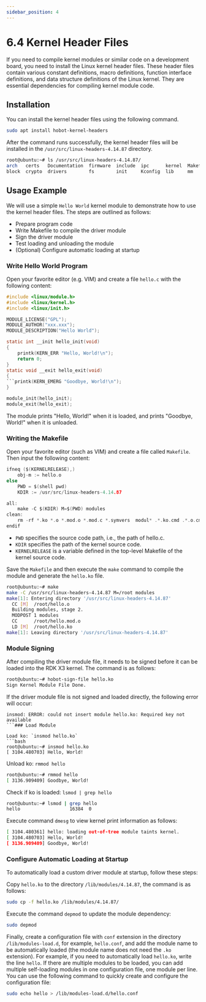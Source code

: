```yaml
---
sidebar_position: 4
---
```

# 6.4 Kernel Header Files

If you need to compile kernel modules or similar code on a development board, you need to install the Linux kernel header files. These header files contain various constant definitions, macro definitions, function interface definitions, and data structure definitions of the Linux kernel. They are essential dependencies for compiling kernel module code.

## Installation

You can install the kernel header files using the following command.

```bash
sudo apt install hobot-kernel-headers
```

After the command runs successfully, the kernel header files will be installed in the `/usr/src/linux-headers-4.14.87` directory.

```bash
root@ubuntu:~# ls /usr/src/linux-headers-4.14.87/
arch   certs   Documentation  firmware  include  ipc      kernel  Makefile  Module.symvers  samples  security  System.map  usr
block  crypto  drivers        fs        init     Kconfig  lib     mm        net             scripts  sound     tools       virt
```

## Usage Example

We will use a simple `Hello World` kernel module to demonstrate how to use the kernel header files. The steps are outlined as follows:

- Prepare program code
- Write Makefile to compile the driver module
- Sign the driver module
- Test loading and unloading the module
- (Optional) Configure automatic loading at startup

### Write Hello World Program

Open your favorite editor (e.g. VIM) and create a file `hello.c` with the following content:

```c
#include <linux/module.h>
#include <linux/kernel.h>
#include <linux/init.h>

MODULE_LICENSE("GPL");
MODULE_AUTHOR("xxx.xxx");
MODULE_DESCRIPTION("Hello World");

static int __init hello_init(void)
{
    printk(KERN_ERR "Hello, World!\n");
    return 0;
}
static void __exit hello_exit(void)
{
```printk(KERN_EMERG "Goodbye, World!\n");
}

module_init(hello_init);
module_exit(hello_exit);
```
The module prints "Hello, World!" when it is loaded, and prints "Goodbye, World!" when it is unloaded.

### Writing the Makefile
Open your favorite editor (such as VIM) and create a file called `Makefile`. Then input the following content:
```c
ifneq ($(KERNELRELEASE),)
    obj-m := hello.o
else
    PWD = $(shell pwd)
    KDIR := /usr/src/linux-headers-4.14.87

all:
    make -C $(KDIR) M=$(PWD) modules
clean:
    rm -rf *.ko *.o *.mod.o *.mod.c *.symvers  modul* .*.ko.cmd .*.o.cmd .tmp_versions
endif
```
- `PWD` specifies the source code path, i.e., the path of hello.c.
- `KDIR` specifies the path of the kernel source code.
- `KERNELRELEASE` is a variable defined in the top-level Makefile of the kernel source code.

Save the `Makefile` and then execute the `make` command to compile the module and generate the `hello.ko` file.
```bash
root@ubuntu:~# make 
make -C /usr/src/linux-headers-4.14.87 M=/root modules
make[1]: Entering directory '/usr/src/linux-headers-4.14.87'
  CC [M]  /root/hello.o
  Building modules, stage 2.
  MODPOST 1 modules
  CC      /root/hello.mod.o
  LD [M]  /root/hello.ko
make[1]: Leaving directory '/usr/src/linux-headers-4.14.87'
```

### Module Signing
After compiling the driver module file, it needs to be signed before it can be loaded into the RDK X3 kernel. The command is as follows:
```bash
root@ubuntu:~# hobot-sign-file hello.ko
Sign Kernel Module File Done.
```
If the driver module file is not signed and loaded directly, the following error will occur:
```
insmod: ERROR: could not insert module hello.ko: Required key not available
```### Load Module

Load ko: `insmod hello.ko`
```bash
root@ubuntu:~# insmod hello.ko
[ 3104.480703] Hello, World!
```
Unload ko: `rmmod hello`
```bash
root@ubuntu:~# rmmod hello 
[ 3136.909409] Goodbye, World!
```

Check if ko is loaded: `lsmod | grep hello`
```bash
root@ubuntu:~# lsmod | grep hello
hello                  16384  0
```

Execute command `dmesg` to view kernel print information as follows:
```bash
[ 3104.480361] hello: loading out-of-tree module taints kernel.
[ 3104.480703] Hello, World!
[ 3136.909409] Goodbye, World!
```

### Configure Automatic Loading at Startup

To automatically load a custom driver module at startup, follow these steps:

Copy `hello.ko` to the directory `/lib/modules/4.14.87`, the command is as follows:
```bash
sudo cp -f hello.ko /lib/modules/4.14.87/
```
Execute the command `depmod` to update the module dependency:
```bash
sudo depmod
```
Finally, create a configuration file with `conf` extension in the directory `/lib/modules-load.d`, for example, `hello.conf`, and add the module name to be automatically loaded (the module name does not need the `.ko` extension). For example, if you need to automatically load `hello.ko`, write the line `hello`. If there are multiple modules to be loaded, you can add multiple self-loading modules in one configuration file, one module per line. You can use the following command to quickly create and configure the configuration file:
```bash
sudo echo hello > /lib/modules-load.d/hello.conf
```
